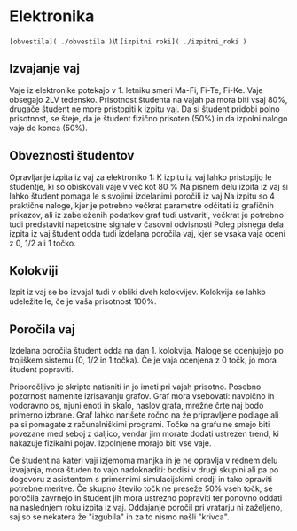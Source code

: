 # Elektronika
` [obvestila]( ./obvestila ) `\t
` [izpitni roki]( ./izpitni_roki ) `

## Izvajanje vaj

Vaje iz elektronike potekajo v 1. letniku smeri Ma-Fi, Fi-Te, Fi-Ke. Vaje obsegajo 2LV tedensko. Prisotnost študenta na vajah pa mora biti vsaj 80%, drugače študent ne more pristopiti k izpitu vaj. Da si študent pridobi polno prisotnost, se šteje, da je študent fizično prisoten (50%) in da izpolni nalogo vaje do konca (50%).

## Obveznosti študentov

Opravljanje izpita iz vaj za elektroniko 1:
K izpitu iz vaj lahko pristopijo le študentje, ki so obiskovali vaje v več kot 80 %
Na pisnem delu izpita iz vaj si lahko študent pomaga le s svojimi izdelanimi poročili iz vaj
Na izpitu so 4 praktične naloge, kjer je potrebno večkrat parametre odčitati iz grafičnih prikazov, ali iz zabeleženih podatkov graf tudi ustvariti, večkrat je potrebno tudi predstaviti napetostne signale v časovni odvisnosti
Poleg pisnega dela izpita iz vaj študent odda tudi izdelana poročila vaj, kjer se vsaka vaja oceni z 0, 1/2 ali 1 točko.

## Kolokviji

Izpit iz vaj se bo izvajal tudi v obliki dveh kolokvijev. Kolokvija se lahko udeležite le, če je vaša prisotnost 100%.

## Poročila vaj

Izdelana poročila študent odda na dan 1. kolokvija. Naloge se ocenjujejo po trojiškem sistemu (0, 1/2 in 1 točka). Če je vaja ocenjena z 0 točk, jo mora študent popraviti.

Priporočljivo je skripto natisniti in jo imeti pri vajah prisotno. Posebno pozornost namenite izrisavanju grafov. Graf mora vsebovati: navpično in vodoravno os, njuni enoti in skalo, naslov grafa, mrežne črte naj bodo primerno izbrane. Graf lahko narišete ročno na že pripravljene podlage ali pa si pomagate z računalniškimi programi. Točke na grafu ne smejo biti povezane med seboj z daljico, vendar jim morate dodati ustrezen trend, ki nakazuje fizikalni pojav. Izpolnjene morajo biti vse vaje.

Če študent na kateri vaji izjemoma manjka in je ne opravlja v rednem delu izvajanja, mora študen to vajo nadoknaditi: bodisi v drugi skupini ali pa po dogovoru z asistentom s primernimi simulacijskimi orodji in tako opraviti potrebne meritve.
Če skupno število točk ne preseže 50% vseh točk, se poročila zavrnejo in študent jih mora ustrezno popraviti ter ponovno oddati na naslednjem roku izpita iz vaj. Oddajanje poročil pri vratarju ni zaželjeno, saj so se nekatera že "izgubila" in za to nismo našli "krivca".

